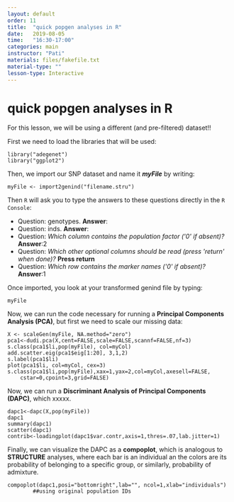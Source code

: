 ```yaml
---
layout: default
order: 11
title:  "quick popgen analyses in R"
date:   2019-08-05
time:   "16:30-17:00"
categories: main
instructor: "Pati"
materials: files/fakefile.txt
material-type: ""
lesson-type: Interactive
---
```


quick popgen analyses in R
===


For this lesson, we will be using a different (and pre-filtered) dataset!!  


First we need to load the libraries that will be used: 

	library("adegenet")
	library("ggplot2")


Then, we import our SNP dataset and name it ***myFile*** by writing:

	myFile <- import2genind("filename.stru")
	
Then `R` will ask you to type the answers to these questions directly in the `R Console`:  

- Question: genotypes. **Answer**:
- Question: inds. **Answer**:
- Question: *Which column contains the population factor ('0' if absent)?* **Answer**:2
- Question: *Which other optional columns should be read (press 'return' when done)?* **Press return**
- Question: *Which row contains the marker names ('0' if absent)?* **Answer**:1


Once imported, you look at your transformed genind file by typing: 

	myFile


Now, we can run the code necessary for running a **Principal Components Analysis (PCA)**, but first we need to scale our missing data:

	X <- scaleGen(myFile, NA.method="zero")
	pca1<-dudi.pca(X,cent=FALSE,scale=FALSE,scannf=FALSE,nf=3)
	s.class(pca1$li,pop(myFile), col=myCol)
	add.scatter.eig(pca1$eig[1:20], 3,1,2)
	s.label(pca1$li)
	plot(pca1$li, col=myCol, cex=3)
	s.class(pca1$li,pop(myFile),xax=1,yax=2,col=myCol,axesell=FALSE,
		cstar=0,cpoint=3,grid=FALSE)



Now, we can run a **Discriminant Analysis of Principal Components (DAPC)**, which xxxxx. 

	dapc1<-dapc(X,pop(myFile))
	dapc1
	summary(dapc1)
	scatter(dapc1)
	contrib<-loadingplot(dapc1$var.contr,axis=1,thres=.07,lab.jitter=1)
	
Finally, we can visualize the DAPC as a **compoplot**, which is analogous to **STRUCTURE** analyses, where each bar is an individual an the colors are its probability of belonging to a specific group, or similarly, probability of admixture. 

	compoplot(dapc1,posi="bottomright",lab="", ncol=1,xlab="individuals") 
			##using original population IDs


